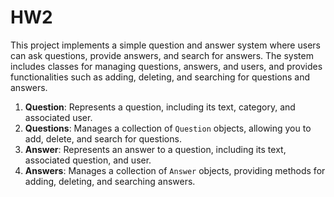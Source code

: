 # HW2
This project implements a simple question and answer system where users can ask questions, provide answers, and search for answers. The system includes classes for managing questions, answers, and users, and provides functionalities such as adding, deleting, and searching for questions and answers.

1. **Question**: Represents a question, including its text, category, and associated user.
2. **Questions**: Manages a collection of `Question` objects, allowing you to add, delete, and search for questions.
3. **Answer**: Represents an answer to a question, including its text, associated question, and user.
4. **Answers**: Manages a collection of `Answer` objects, providing methods for adding, deleting, and searching answers.
